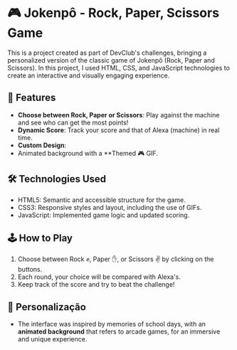 # 🎮 Jokenpô - Rock, Paper, Scissors Game

This is a project created as part of DevClub's challenges, bringing a personalized version of the classic game of Jokenpô (Rock, Paper and Scissors). In this project, I used HTML, CSS, and JavaScript technologies to create an interactive and visually engaging experience.

## 📌 Features
- **Choose between Rock, Paper or Scissors**: Play against the machine and see who can get the most points!
- **Dynamic Score**: Track your score and that of Alexa (machine) in real time.
- **Custom Design**: 
- Animated background with a **Themed 🎮 GIF.

## 🛠️ Technologies Used
- HTML5: Semantic and accessible structure for the game.
- CSS3: Responsive styles and layout, including the use of GIFs.
- JavaScript: Implemented game logic and updated scoring.

## 🕹️ How to Play
1. Choose between Rock ✊, Paper ✋, or Scissors ✌️ by clicking on the buttons.
2. Each round, your choice will be compared with Alexa's.
3. Keep track of the score and try to beat the challenge!

## 🎨 Personalização
-  The interface was inspired by memories of school days, with an **animated background** that refers to arcade games, for an immersive and unique experience.


